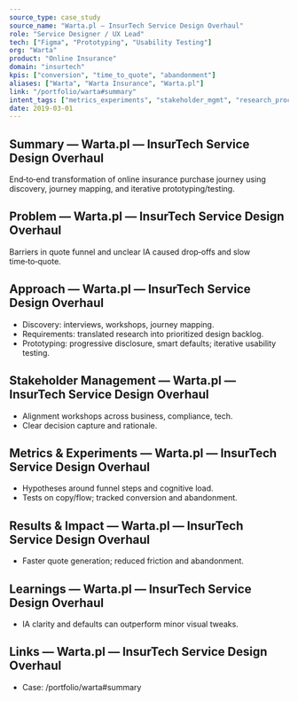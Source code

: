```yaml
---
source_type: case_study
source_name: "Warta.pl — InsurTech Service Design Overhaul"
role: "Service Designer / UX Lead"
tech: ["Figma", "Prototyping", "Usability Testing"]
org: "Warta"
product: "Online Insurance"
domain: "insurtech"
kpis: ["conversion", "time_to_quote", "abandonment"]
aliases: ["Warta", "Warta Insurance", "Warta.pl"]
link: "/portfolio/warta#summary"
intent_tags: ["metrics_experiments", "stakeholder_mgmt", "research_process"]
date: 2019-03-01
---
```


## Summary — Warta.pl — InsurTech Service Design Overhaul
End‑to‑end transformation of online insurance purchase journey using discovery, journey mapping, and iterative prototyping/testing.

## Problem — Warta.pl — InsurTech Service Design Overhaul
Barriers in quote funnel and unclear IA caused drop‑offs and slow time‑to‑quote.

## Approach — Warta.pl — InsurTech Service Design Overhaul
- Discovery: interviews, workshops, journey mapping.
- Requirements: translated research into prioritized design backlog.
- Prototyping: progressive disclosure, smart defaults; iterative usability testing.

## Stakeholder Management — Warta.pl — InsurTech Service Design Overhaul
- Alignment workshops across business, compliance, tech.
- Clear decision capture and rationale.

## Metrics & Experiments — Warta.pl — InsurTech Service Design Overhaul
- Hypotheses around funnel steps and cognitive load.
- Tests on copy/flow; tracked conversion and abandonment.

## Results & Impact — Warta.pl — InsurTech Service Design Overhaul
- Faster quote generation; reduced friction and abandonment.

## Learnings — Warta.pl — InsurTech Service Design Overhaul
- IA clarity and defaults can outperform minor visual tweaks.

## Links — Warta.pl — InsurTech Service Design Overhaul
- Case: /portfolio/warta#summary
